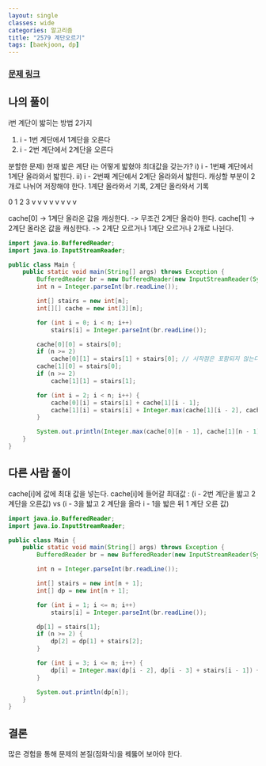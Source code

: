 ```yaml
---
layout: single
classes: wide
categories: 알고리즘
title: "2579 계단오르기"
tags: [baekjoon, dp]
---
```


### [문제 링크](https://www.acmicpc.net/problem/2579)<br>

## 나의 풀이

i번 계단이 밟히는 방법 2가지

1. i - 1번 계단에서 1계단을 오른다
2. i - 2번 계단에서 2계단을 오른다

분할한 문제) 현재 밟은 계단 i는 어떻게 밟혔야 최대값을 갖는가?
ⅰ) i - 1번째 계단에서 1계단 올라와서 밟힌다.
ⅱ) i - 2번째 계단에서 2계단 올라와서 밟힌다.
캐싱할 부분이 2개로 나뉘어 저장해야 한다. 1계단 올라와서 기록, 2계단 올라와서 기록

0 1 2 3
v v   v
v   v v
  v   v

cache[0] -> 1계단 올라온 값을 캐싱한다. -> 무조건 2계단 올라야 한다.
cache[1] -> 2계단 올라온 값을 캐싱한다. -> 2계단 오르거나 1계단 오르거나 2개로 나뉜다.

```java
import java.io.BufferedReader;
import java.io.InputStreamReader;

public class Main {
    public static void main(String[] args) throws Exception {
        BufferedReader br = new BufferedReader(new InputStreamReader(System.in));
        int n = Integer.parseInt(br.readLine());

        int[] stairs = new int[n];
        int[][] cache = new int[3][n];

        for (int i = 0; i < n; i++)
            stairs[i] = Integer.parseInt(br.readLine());

        cache[0][0] = stairs[0];
        if (n >= 2)
            cache[0][1] = stairs[1] + stairs[0]; // 시작점은 포함되지 않는다.
        cache[1][0] = stairs[0];
        if (n >= 2)
            cache[1][1] = stairs[1];

        for (int i = 2; i < n; i++) {
            cache[0][i] = stairs[i] + cache[1][i - 1];
            cache[1][i] = stairs[i] + Integer.max(cache[1][i - 2], cache[0][i - 2]);
        }

        System.out.println(Integer.max(cache[0][n - 1], cache[1][n - 1]));
    }
}
```

## 다른 사람 풀이

cache[i]에 값에 최대 값을 넣는다.
cache[i]에 들어갈 최대값 : (i - 2번 계단을 밟고 2계단을 오른값) vs (i - 3을 밟고 2 계단을 올라 i - 1을 밟은 뒤 1 계단 오른 값)

```java
import java.io.BufferedReader;
import java.io.InputStreamReader;

public class Main {
    public static void main(String[] args) throws Exception {
        BufferedReader br = new BufferedReader(new InputStreamReader(System.in));

        int n = Integer.parseInt(br.readLine());

        int[] stairs = new int[n + 1];
        int[] dp = new int[n + 1];

        for (int i = 1; i <= n; i++)
            stairs[i] = Integer.parseInt(br.readLine());

        dp[1] = stairs[1];
        if (n >= 2) {
            dp[2] = dp[1] + stairs[2];
        }

        for (int i = 3; i <= n; i++) {
            dp[i] = Integer.max(dp[i - 2], dp[i - 3] + stairs[i - 1]) + stairs[i];
        }

        System.out.println(dp[n]);
    }
}
``` 

## 결론

많은 경험을 통해 문제의 본질(점화식)을 꿰뚫어 보아야 한다.